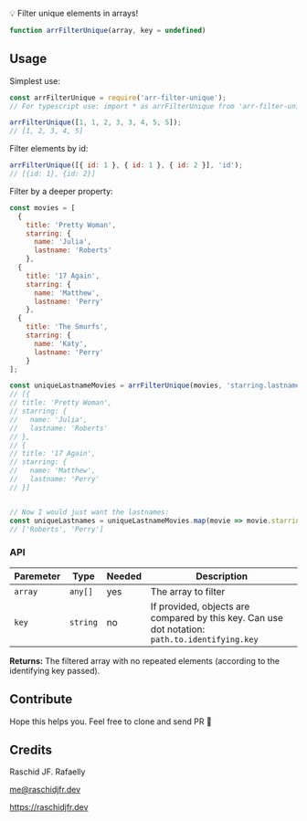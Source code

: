 💡 Filter unique elements in arrays!

```js
function arrFilterUnique(array, key = undefined)
```

## Usage


Simplest use:

```js
const arrFilterUnique = require('arr-filter-unique');
// For typescript use: import * as arrFilterUnique from 'arr-filter-unique';

arrFilterUnique([1, 1, 2, 3, 3, 4, 5, 5]);
// [1, 2, 3, 4, 5]
```

Filter elements by id:

```js
arrFilterUnique([{ id: 1 }, { id: 1 }, { id: 2 }], 'id');
// [{id: 1}, {id: 2}]
```

Filter by a deeper property:

```js
const movies = [
  {
    title: 'Pretty Woman',
    starring: {
      name: 'Julia',
      lastname: 'Roberts'
    },
  {
    title: '17 Again',
    starring: {
      name: 'Matthew',
      lastname: 'Perry'
    },
  {
    title: 'The Smurfs',
    starring: {
      name: 'Katy',
      lastname: 'Perry'
    }
];

const uniqueLastnameMovies = arrFilterUnique(movies, 'starring.lastname');
// [{
// title: 'Pretty Woman',
// starring: {
//   name: 'Julia',
//   lastname: 'Roberts'
// },
// {
// title: '17 Again',
// starring: {
//   name: 'Matthew',
//   lastname: 'Perry'
// }]


// Now I would just want the lastnames:
const uniqueLastnames = uniqueLastnameMovies.map(movie => movie.starring.lastname);
// ['Roberts', 'Perry']
```

### API
| Paremeter | Type     | Needed | Description                                                                                    |
| --------- | -------- | ------ | ---------------------------------------------------------------------------------------------- |
| `array`   | `any[]`  | yes    | The array to filter                                                                            |
| `key`     | `string` | no     | If provided, objects are compared by this key. Can use dot notation: `path.to.identifying.key` |


**Returns:** The filtered array with no repeated elements (according to the identifying key passed).

## Contribute
Hope this helps you. Feel free to clone and send PR 🙂

## Credits
Raschid JF. Rafaelly

<me@raschidjfr.dev>

https://raschidjfr.dev
